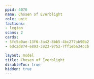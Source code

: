 ```yaml
---
ppid: 4070
name: Chosen of Everblight
role: unit
factions:
- legion
scans: 2
cards:
- 5fc5a0ae-13f6-3a42-8bb5-4bc277ab90b2
- 6dc2d874-e893-3823-9752-7ff1eba34ccb

layout: model
title: Chosen of Everblight
disableToc: true
hidden: true
---
```

